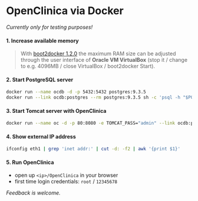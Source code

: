 OpenClinica via Docker
======================

*Currently only for testing purposes!*

#### 1. Increase available memory

> With [boot2docker 1.2.0](https://github.com/boot2docker/boot2docker) the maximum RAM size can be adjusted through the user interface of **Oracle VM VirtualBox** (stop it / change to e.g. 4096MB / close VirtualBox / boot2docker Start).

#### 2. Start PostgreSQL server

```sh
docker run --name ocdb -d -p 5432:5432 postgres:9.3.5
docker run --link ocdb:postgres --rm postgres:9.3.5 sh -c 'psql -h "$POSTGRES_PORT_5432_TCP_ADDR" -p "$POSTGRES_PORT_5432_TCP_PORT" -U postgres -c  "CREATE ROLE clinica LOGIN ENCRYPTED PASSWORD '\''clinica'\'' SUPERUSER NOINHERIT NOCREATEDB NOCREATEROLE" && exec psql -h "$POSTGRES_PORT_5432_TCP_ADDR" -p "$POSTGRES_PORT_5432_TCP_PORT" -U postgres -c "CREATE DATABASE openclinica WITH ENCODING='\''UTF8'\'' OWNER=clinica"'
```

#### 3. Start Tomcat server with OpenClinica

```sh
docker run --name oc -d -p 80:8080 -e TOMCAT_PASS="admin" --link ocdb:postgres piegsaj/openclinica
```

#### 4. Show external IP address

```sh
ifconfig eth1 | grep 'inet addr:' | cut -d: -f2 | awk '{print $1}'
```

#### 5. Run OpenClinica

* open up `<ip>/OpenClinica` in your browser
* first time login credentials: `root` / `12345678`

*Feedback is welcome.*
